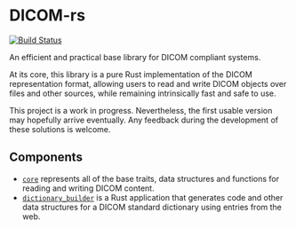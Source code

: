 # DICOM-rs

[![Build Status](https://travis-ci.org/Enet4/dicom-rs.svg?branch=master)](https://travis-ci.org/Enet4/dicom-rs)

An efficient and practical base library for DICOM compliant systems.

At its core, this library is a pure Rust implementation of the DICOM representation format,
allowing users to read and write DICOM objects over files and other sources, while
remaining intrinsically fast and safe to use.

This project is a work in progress. Nevertheless, the first usable version may hopefully arrive
eventually. Any feedback during the development of these solutions is welcome.

## Components

- [`core`](core) represents all of the base traits, data structures and functions for
 reading and writing DICOM content.
- [`dictionary_builder`](dictionary_builder) is a Rust application that generates code and
 other data structures for a DICOM standard dictionary using entries from the web.
